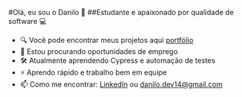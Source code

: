 #Olá, eu sou o Danilo 🚀
##Estudante e apaixonado por qualidade de software 💻

- 🔍 Você pode encontrar meus projetos aqui [portfólio](#http://bit.ly/4jGr44B)
- 🎯 Estou procurando oportunidades de emprego
- 🛠️ Atualmente aprendendo Cypress e automação de testes
- ⚡ Aprendo rápido e trabalho bem em equipe
- 📫 Como me encontrar: [LinkedIn](http://bit.ly/4jGr44B) ou danilo.dev14@gmail.com

<!---
MotaQA/MotaQA is a ✨ special ✨ repository because its `README.md` (this file) appears on your GitHub profile.
You can click the Preview link to take a look at your changes.
--->
